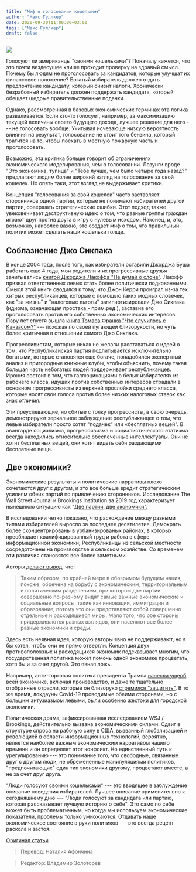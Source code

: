 ```yaml
---
title: "Миф о голосовании кошельком"
author: "Макс Гуллкер"
date: 2020-09-30T11:00:00+03:00
tags: ["Макс Гуллкер"]
draft: false
---
```

![](https://www.aier.org/wp-content/uploads/2020/09/shutterstock_1292193769-1536x975.jpg)

Голосуют ли американцы "своими кошельками"? Поначалу кажется, что это почти вездесущее клише проходит проверку на здравый смысл. Почему бы людям не проголосовать за кандидатов, которые улучшат их финансовое положение? Богатый избиратель должен отдать предпочтение кандидату, который снизит налоги. Хронически безработный избиратель должен поддержать кандидата, который обещает щедрые правительственные подачки.

Однако, рассмотренная в базовых экономических терминах эта логика разваливается. Если кто-то голосует, например, за максимизацию текущей величины своего будущего дохода, лучшее решение для него --- не голосовать вообще. Учитывая исчезающе низкую вероятность влияния на результат, голосование не стоит того бензина, который тратится на то, чтобы поехать в местную пожарную часть и проголосовать.

Возможно, эта критика больше говорит об ограничениях экономического моделирования, чем о голосовании. Лозунги вроде "Это экономика, тупица" и "Тебе лучше, чем было четыре года назад?" предлагают людям более широкий взгляд на голосование за свой кошелек. Но опять таки, этот взгляд не выдерживает критики.

Концепция "голосования за свой кошелек" часто заставляет сторонников одной партии, которые не понимают избирателей другой партии, совершать стратегические ошибки. Этот подход также увековечивает деструктивную идею о том, что разные группы граждан играют друг против друга в игру с нулевым исходом. Наконец, и, это, возможно, наиболее важно, это создает миф о том, что правильный политик может сделать наши кошельки толще.

## Соблазнение Джо Сикпака

В конце 2004 года, после того, как избиратели оставили Джорджа Буша работать еще 4 года, мои родители и их прогрессивные друзья зачитывались [книгой Джорджа Лакоффа "Не думай о слоне"](https://www.amazon.com/Dont-Think-Elephant-Debate-Progressives/dp/1931498717). Лакофф призвал ответственных левых стать более политически подкованными. Смысл этой книги сводился к тому, что Джон Керри проиграл из-за тех хитрых республиканцев, которые с помощью таких модных словечек, как "за жизнь" и "налоговые льготы" загипнотизировали Джо Сикпака (идиома, означающая простака,- прим.ред.), заставив его проголосовать против его собственных экономических интересов. Пару лет спустя вышла [книга Томаса Франка "Что случилось с Канзасом?"](https://www.amazon.com/dp/B003J4VEM2/ref=dp-kindle-redirect?_encoding=UTF8&btkr=1) --- похожая по своей пугающей близорукости, но чуть более критичная в отношении самого Джо Сикпака.

Прогрессивистам, которые никак не желали расставаться с идеей о том, что Республиканская партия подпитывается исключительно богатыми, которые становятся еще богаче, понадобился экспертный анализ и пригородные книжные клубы, чтобы объяснить, почему такая большая часть небогатых людей поддерживает республиканцев. Ирония состоит в том, что галлюцинациями о белых избирателях из рабочего класса, идущих против собственных интересов страдали в основном прогрессивисты из верхней прослойки среднего класса, которые носят свои голоса против более низких налоговых ставок как знак отличия.

Эти преуспевающие, но сбитые с толку прогрессисты, в свою очередь, демонстрируют зеркальное заблуждение республиканцев о том, что левые избиратели просто хотят "подачек" или «бесплатных вещей". В авангарде социализма, прогрессивизма и социалистического этатизма всегда находились относительно обеспеченные интеллектуалы. Они не хотят бесплатных вещей, они хотят видеть себя раздающими бесплатные вещи.

## Две экономики?

Экономические результаты и политические нарративы плохо сочетаются друг с другом, и это все больше вредит стратегическим усилиям обеих партий по привлечению сторонников. Исследование The Wall Street Journal и Brookings Institution за 2019 год характеризует нынешнюю ситуацию как "[Две партии, две экономики".](https://www.wsj.com/graphics/red-economy-blue-economy/)

В исследовании четко показано, что расхождение между разными типами избирателей выросло за последнее десятилетие. Демократы более сконцентрированы в урбанизированых районах, в которых преобладает квалифицированный труд и работа в сфере информационной экономики; Республиканцы из сельской местности сосредоточены на производстве и сельском хозяйстве. Со временем эти различия становятся все более заметными.

Авторы [делают вывод](https://www.brookings.edu/blog/the-avenue/2019/09/10/america-has-two-economies-and-theyre-diverging-fast/), что:

> Таким образом, по крайней мере в обозримом будущем нация, похоже, обречена на борьбу с экономическим, территориальным и политическим разделением, при котором две партии совершенно по-разному видят самые важные экономические и социальные вопросы, такие как инновации, иммиграция и образование, потому что они представляют собой совершенно отдельные и расходящиеся миры. Мало того, что обе стороны придерживаются разных взглядов, они населяют все более разные экономики и среды.

Здесь есть неявная идея, которую авторы явно не поддерживают, но я бы хотел, чтобы они ее прямо отвергли. Концепция двух противоположных и расходящихся экономик подсказывает многим, что государственная политика может помочь одной экономике процветать, хотя бы и за счет другой. Это явная ложь.

Например, анти-торговая политика президента Трампа [нанесла ущерб](https://www.aier.org/article/the-trade-war-a-one-year-assessment-executive-summary/) всей экономике, включая производство, и даже те тщательно отобранные отрасли, которые он близоруко [стремился "защитить"](https://www.aier.org/article/trumps-tariffs-did-nothing-to-boost-the-steel-industry/). В то же время, локдауны Covid-19 проводимые обеими сторонами, но с большим энтузиазмом левыми, [были особенно жестоки](https://www.nytimes.com/2020/07/21/business/economy/coronavirus-cities.html) для городской экономики.

Политическая драма, зафиксированная исследованием WSJ / Brookings, действительно вызвана экономическими силами. Сдвиг в структуре спроса на рабочую силу в США, вызванный глобализацией и революцией в области информационных технологий, вероятно, является наиболее важным экономическим нарративом нашего времени и он определяет этот конфликт. Но единственный путь к урегулированию --- это понимание того, что свободные, связанные друг с другом люди, не обремененные манипуляциями политиков, "предпочитающих" один тип экономики другому, процветают вместе, а не за счет друг друга.

"Люди голосуют своими кошельками" --- это вводящее в заблуждение описание поведения избирателей. Лучшее описание применительно к сегодняшнему дню --- "Люди голосуют за кандидата или партию, которая рассказывает лучшую историю о себе". Это само по себе может быть проблематичным, но когда мы используем экономические показатели, проблемы только умножаются. Отдавать наше экономическое состояние в руки политиков --- это всегда рецепт раскола и застоя.

[Оригинал статьи](https://www.aier.org/article/the-myth-of-voting-ones-pocketbook/)

> Перевод: Наталия Афончина

> Редактор: Владимир Золоторев
